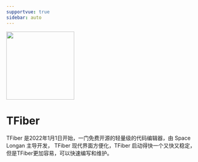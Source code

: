 ```yaml
---
supportvue: true
sidebar: auto
---
```


 <img src="/tfiber-logo.svg.svg" width = "180" height = "180"/>


# TFiber

TFiber 是2022年1月1日开始，一门免费开源的轻量级的代码编辑器，由 Space Longan 主导开发， TFiber 现代界面方便化，TFiber 启动得快一个又快又稳定， 但是TFiber更加容易，可以快速编写和维护。


